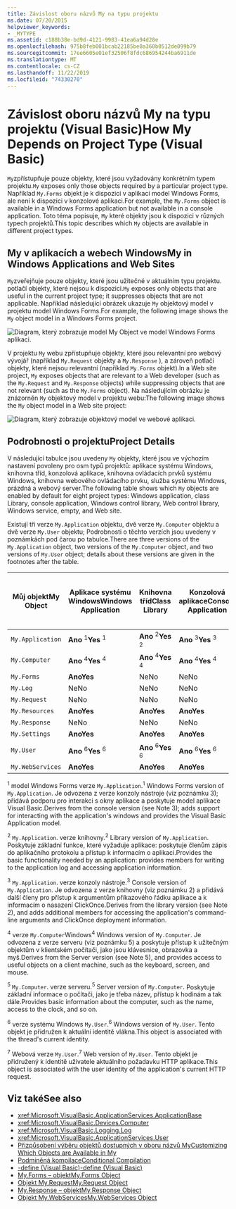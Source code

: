 ```yaml
---
title: Závislost oboru názvů My na typu projektu
ms.date: 07/20/2015
helpviewer_keywords:
- _MYTYPE
ms.assetid: c188b38e-bd9d-4121-9983-41ea6a94d28e
ms.openlocfilehash: 975b8feb001bcab22185be0a360b0512de099b79
ms.sourcegitcommit: 17ee6605e01ef32506f8fdc686954244ba6911de
ms.translationtype: MT
ms.contentlocale: cs-CZ
ms.lasthandoff: 11/22/2019
ms.locfileid: "74330270"
---
```

# <a name="how-my-depends-on-project-type-visual-basic"></a><span data-ttu-id="e28ef-102">Závislost oboru názvů My na typu projektu (Visual Basic)</span><span class="sxs-lookup"><span data-stu-id="e28ef-102">How My Depends on Project Type (Visual Basic)</span></span>

<span data-ttu-id="e28ef-103">`My`zpřístupňuje pouze objekty, které jsou vyžadovány konkrétním typem projektu.</span><span class="sxs-lookup"><span data-stu-id="e28ef-103">`My` exposes only those objects required by a particular project type.</span></span> <span data-ttu-id="e28ef-104">Například `My.Forms` objekt je k dispozici v aplikaci model Windows Forms, ale není k dispozici v konzolové aplikaci.</span><span class="sxs-lookup"><span data-stu-id="e28ef-104">For example, the `My.Forms` object is available in a Windows Forms application but not available in a console application.</span></span> <span data-ttu-id="e28ef-105">Toto téma popisuje, `My` které objekty jsou k dispozici v různých typech projektů.</span><span class="sxs-lookup"><span data-stu-id="e28ef-105">This topic describes which `My` objects are available in different project types.</span></span>  
  
## <a name="my-in-windows-applications-and-web-sites"></a><span data-ttu-id="e28ef-106">My v aplikacích a webech Windows</span><span class="sxs-lookup"><span data-stu-id="e28ef-106">My in Windows Applications and Web Sites</span></span>  

 <span data-ttu-id="e28ef-107">`My`zveřejňuje pouze objekty, které jsou užitečné v aktuálním typu projektu. potlačí objekty, které nejsou k dispozici.</span><span class="sxs-lookup"><span data-stu-id="e28ef-107">`My` exposes only objects that are useful in the current project type; it suppresses objects that are not applicable.</span></span> <span data-ttu-id="e28ef-108">Například následující obrázek ukazuje `My` objektový model v projektu model Windows Forms.</span><span class="sxs-lookup"><span data-stu-id="e28ef-108">For example, the following image shows the `My` object model in a Windows Forms project.</span></span>  
  
 ![Diagram, který zobrazuje model My Object ve model Windows Forms aplikaci.](./media/how-my-depends-on-project-type/my-object-model-windows-forms.png)  
  
 <span data-ttu-id="e28ef-110">V projektu `My` webu zpřístupňuje objekty, které jsou relevantní pro webový vývojář (například `My.Request` objekty a `My.Response` ), a zároveň potlačí objekty, které nejsou relevantní (například `My.Forms` objekt).</span><span class="sxs-lookup"><span data-stu-id="e28ef-110">In a Web site project, `My` exposes objects that are relevant to a Web developer (such as the `My.Request` and `My.Response` objects) while suppressing objects that are not relevant (such as the `My.Forms` object).</span></span> <span data-ttu-id="e28ef-111">Na následujícím obrázku je znázorněn `My` objektový model v projektu webu:</span><span class="sxs-lookup"><span data-stu-id="e28ef-111">The following image shows the `My` object model in a Web site project:</span></span>  
  
 ![Diagram, který zobrazuje objektový model ve webové aplikaci.](./media/how-my-depends-on-project-type/my-object-model-web.png)  
  
## <a name="project-details"></a><span data-ttu-id="e28ef-113">Podrobnosti o projektu</span><span class="sxs-lookup"><span data-stu-id="e28ef-113">Project Details</span></span>  

 <span data-ttu-id="e28ef-114">V následující tabulce jsou uvedeny `My` objekty, které jsou ve výchozím nastavení povoleny pro osm typů projektů: aplikace systému Windows, knihovna tříd, konzolová aplikace, knihovna ovládacích prvků systému Windows, knihovna webového ovládacího prvku, služba systému Windows, prázdná a webový server.</span><span class="sxs-lookup"><span data-stu-id="e28ef-114">The following table shows which `My` objects are enabled by default for eight project types: Windows application, class Library, console application, Windows control library, Web control library, Windows service, empty, and Web site.</span></span>  
  
 <span data-ttu-id="e28ef-115">Existují tři verze `My.Application` objektu, dvě verze `My.Computer` objektu a dvě verze `My.User` objektu; Podrobnosti o těchto verzích jsou uvedeny v poznámkách pod čarou po tabulce.</span><span class="sxs-lookup"><span data-stu-id="e28ef-115">There are three versions of the `My.Application` object, two versions of the `My.Computer` object, and two versions of `My.User` object; details about these versions are given in the footnotes after the table.</span></span>  
  
|<span data-ttu-id="e28ef-116">Můj objekt</span><span class="sxs-lookup"><span data-stu-id="e28ef-116">My Object</span></span>|<span data-ttu-id="e28ef-117">Aplikace systému Windows</span><span class="sxs-lookup"><span data-stu-id="e28ef-117">Windows Application</span></span>|<span data-ttu-id="e28ef-118">Knihovna tříd</span><span class="sxs-lookup"><span data-stu-id="e28ef-118">Class Library</span></span>|<span data-ttu-id="e28ef-119">Konzolová aplikace</span><span class="sxs-lookup"><span data-stu-id="e28ef-119">Console Application</span></span>|<span data-ttu-id="e28ef-120">Knihovna ovládacích prvků Windows</span><span class="sxs-lookup"><span data-stu-id="e28ef-120">Windows Control Library</span></span>|<span data-ttu-id="e28ef-121">Knihovna webového ovládacího prvku</span><span class="sxs-lookup"><span data-stu-id="e28ef-121">Web Control Library</span></span>|<span data-ttu-id="e28ef-122">Služba systému Windows</span><span class="sxs-lookup"><span data-stu-id="e28ef-122">Windows Service</span></span>|<span data-ttu-id="e28ef-123">Obsahovat</span><span class="sxs-lookup"><span data-stu-id="e28ef-123">Empty</span></span>|<span data-ttu-id="e28ef-124">Web</span><span class="sxs-lookup"><span data-stu-id="e28ef-124">Web Site</span></span>|  
|---|---|---|---|---|---|---|---|---|  
|`My.Application`|<span data-ttu-id="e28ef-125">**Ano** <sup>1</sup></span><span class="sxs-lookup"><span data-stu-id="e28ef-125">**Yes** <sup>1</sup></span></span>|<span data-ttu-id="e28ef-126">**Ano** <sup>2</sup></span><span class="sxs-lookup"><span data-stu-id="e28ef-126">**Yes** <sup>2</sup></span></span>|<span data-ttu-id="e28ef-127">**Ano** <sup>3</sup></span><span class="sxs-lookup"><span data-stu-id="e28ef-127">**Yes** <sup>3</sup></span></span>|<span data-ttu-id="e28ef-128">**Ano** <sup>2</sup></span><span class="sxs-lookup"><span data-stu-id="e28ef-128">**Yes** <sup>2</sup></span></span>|<span data-ttu-id="e28ef-129">Ne</span><span class="sxs-lookup"><span data-stu-id="e28ef-129">No</span></span>|<span data-ttu-id="e28ef-130">**Ano** <sup>3</sup></span><span class="sxs-lookup"><span data-stu-id="e28ef-130">**Yes** <sup>3</sup></span></span>|<span data-ttu-id="e28ef-131">Ne</span><span class="sxs-lookup"><span data-stu-id="e28ef-131">No</span></span>|<span data-ttu-id="e28ef-132">Ne</span><span class="sxs-lookup"><span data-stu-id="e28ef-132">No</span></span>|  
|`My.Computer`|<span data-ttu-id="e28ef-133">**Ano** <sup>4</sup></span><span class="sxs-lookup"><span data-stu-id="e28ef-133">**Yes** <sup>4</sup></span></span>|<span data-ttu-id="e28ef-134">**Ano** <sup>4</sup></span><span class="sxs-lookup"><span data-stu-id="e28ef-134">**Yes** <sup>4</sup></span></span>|<span data-ttu-id="e28ef-135">**Ano** <sup>4</sup></span><span class="sxs-lookup"><span data-stu-id="e28ef-135">**Yes** <sup>4</sup></span></span>|<span data-ttu-id="e28ef-136">**Ano** <sup>4</sup></span><span class="sxs-lookup"><span data-stu-id="e28ef-136">**Yes** <sup>4</sup></span></span>|<span data-ttu-id="e28ef-137">**Ano** <sup>5</sup></span><span class="sxs-lookup"><span data-stu-id="e28ef-137">**Yes** <sup>5</sup></span></span>|<span data-ttu-id="e28ef-138">**Ano** <sup>4</sup></span><span class="sxs-lookup"><span data-stu-id="e28ef-138">**Yes** <sup>4</sup></span></span>|<span data-ttu-id="e28ef-139">Ne</span><span class="sxs-lookup"><span data-stu-id="e28ef-139">No</span></span>|<span data-ttu-id="e28ef-140">**Ano** <sup>5</sup></span><span class="sxs-lookup"><span data-stu-id="e28ef-140">**Yes** <sup>5</sup></span></span>|  
|`My.Forms`|<span data-ttu-id="e28ef-141">**Ano**</span><span class="sxs-lookup"><span data-stu-id="e28ef-141">**Yes**</span></span>|<span data-ttu-id="e28ef-142">Ne</span><span class="sxs-lookup"><span data-stu-id="e28ef-142">No</span></span>|<span data-ttu-id="e28ef-143">Ne</span><span class="sxs-lookup"><span data-stu-id="e28ef-143">No</span></span>|<span data-ttu-id="e28ef-144">**Ano**</span><span class="sxs-lookup"><span data-stu-id="e28ef-144">**Yes**</span></span>|<span data-ttu-id="e28ef-145">Ne</span><span class="sxs-lookup"><span data-stu-id="e28ef-145">No</span></span>|<span data-ttu-id="e28ef-146">Ne</span><span class="sxs-lookup"><span data-stu-id="e28ef-146">No</span></span>|<span data-ttu-id="e28ef-147">Ne</span><span class="sxs-lookup"><span data-stu-id="e28ef-147">No</span></span>|<span data-ttu-id="e28ef-148">Ne</span><span class="sxs-lookup"><span data-stu-id="e28ef-148">No</span></span>|  
|`My.Log`|<span data-ttu-id="e28ef-149">Ne</span><span class="sxs-lookup"><span data-stu-id="e28ef-149">No</span></span>|<span data-ttu-id="e28ef-150">Ne</span><span class="sxs-lookup"><span data-stu-id="e28ef-150">No</span></span>|<span data-ttu-id="e28ef-151">Ne</span><span class="sxs-lookup"><span data-stu-id="e28ef-151">No</span></span>|<span data-ttu-id="e28ef-152">Ne</span><span class="sxs-lookup"><span data-stu-id="e28ef-152">No</span></span>|<span data-ttu-id="e28ef-153">Ne</span><span class="sxs-lookup"><span data-stu-id="e28ef-153">No</span></span>|<span data-ttu-id="e28ef-154">Ne</span><span class="sxs-lookup"><span data-stu-id="e28ef-154">No</span></span>|<span data-ttu-id="e28ef-155">Ne</span><span class="sxs-lookup"><span data-stu-id="e28ef-155">No</span></span>|<span data-ttu-id="e28ef-156">**Ano**</span><span class="sxs-lookup"><span data-stu-id="e28ef-156">**Yes**</span></span>|  
|`My.Request`|<span data-ttu-id="e28ef-157">Ne</span><span class="sxs-lookup"><span data-stu-id="e28ef-157">No</span></span>|<span data-ttu-id="e28ef-158">Ne</span><span class="sxs-lookup"><span data-stu-id="e28ef-158">No</span></span>|<span data-ttu-id="e28ef-159">Ne</span><span class="sxs-lookup"><span data-stu-id="e28ef-159">No</span></span>|<span data-ttu-id="e28ef-160">Ne</span><span class="sxs-lookup"><span data-stu-id="e28ef-160">No</span></span>|<span data-ttu-id="e28ef-161">Ne</span><span class="sxs-lookup"><span data-stu-id="e28ef-161">No</span></span>|<span data-ttu-id="e28ef-162">Ne</span><span class="sxs-lookup"><span data-stu-id="e28ef-162">No</span></span>|<span data-ttu-id="e28ef-163">Ne</span><span class="sxs-lookup"><span data-stu-id="e28ef-163">No</span></span>|<span data-ttu-id="e28ef-164">**Ano**</span><span class="sxs-lookup"><span data-stu-id="e28ef-164">**Yes**</span></span>|  
|`My.Resources`|<span data-ttu-id="e28ef-165">**Ano**</span><span class="sxs-lookup"><span data-stu-id="e28ef-165">**Yes**</span></span>|<span data-ttu-id="e28ef-166">**Ano**</span><span class="sxs-lookup"><span data-stu-id="e28ef-166">**Yes**</span></span>|<span data-ttu-id="e28ef-167">**Ano**</span><span class="sxs-lookup"><span data-stu-id="e28ef-167">**Yes**</span></span>|<span data-ttu-id="e28ef-168">**Ano**</span><span class="sxs-lookup"><span data-stu-id="e28ef-168">**Yes**</span></span>|<span data-ttu-id="e28ef-169">**Ano**</span><span class="sxs-lookup"><span data-stu-id="e28ef-169">**Yes**</span></span>|<span data-ttu-id="e28ef-170">**Ano**</span><span class="sxs-lookup"><span data-stu-id="e28ef-170">**Yes**</span></span>|<span data-ttu-id="e28ef-171">Ne</span><span class="sxs-lookup"><span data-stu-id="e28ef-171">No</span></span>|<span data-ttu-id="e28ef-172">Ne</span><span class="sxs-lookup"><span data-stu-id="e28ef-172">No</span></span>|  
|`My.Response`|<span data-ttu-id="e28ef-173">Ne</span><span class="sxs-lookup"><span data-stu-id="e28ef-173">No</span></span>|<span data-ttu-id="e28ef-174">Ne</span><span class="sxs-lookup"><span data-stu-id="e28ef-174">No</span></span>|<span data-ttu-id="e28ef-175">Ne</span><span class="sxs-lookup"><span data-stu-id="e28ef-175">No</span></span>|<span data-ttu-id="e28ef-176">Ne</span><span class="sxs-lookup"><span data-stu-id="e28ef-176">No</span></span>|<span data-ttu-id="e28ef-177">Ne</span><span class="sxs-lookup"><span data-stu-id="e28ef-177">No</span></span>|<span data-ttu-id="e28ef-178">Ne</span><span class="sxs-lookup"><span data-stu-id="e28ef-178">No</span></span>|<span data-ttu-id="e28ef-179">Ne</span><span class="sxs-lookup"><span data-stu-id="e28ef-179">No</span></span>|<span data-ttu-id="e28ef-180">**Ano**</span><span class="sxs-lookup"><span data-stu-id="e28ef-180">**Yes**</span></span>|  
|`My.Settings`|<span data-ttu-id="e28ef-181">**Ano**</span><span class="sxs-lookup"><span data-stu-id="e28ef-181">**Yes**</span></span>|<span data-ttu-id="e28ef-182">**Ano**</span><span class="sxs-lookup"><span data-stu-id="e28ef-182">**Yes**</span></span>|<span data-ttu-id="e28ef-183">**Ano**</span><span class="sxs-lookup"><span data-stu-id="e28ef-183">**Yes**</span></span>|<span data-ttu-id="e28ef-184">**Ano**</span><span class="sxs-lookup"><span data-stu-id="e28ef-184">**Yes**</span></span>|<span data-ttu-id="e28ef-185">**Ano**</span><span class="sxs-lookup"><span data-stu-id="e28ef-185">**Yes**</span></span>|<span data-ttu-id="e28ef-186">**Ano**</span><span class="sxs-lookup"><span data-stu-id="e28ef-186">**Yes**</span></span>|<span data-ttu-id="e28ef-187">Ne</span><span class="sxs-lookup"><span data-stu-id="e28ef-187">No</span></span>|<span data-ttu-id="e28ef-188">Ne</span><span class="sxs-lookup"><span data-stu-id="e28ef-188">No</span></span>|  
|`My.User`|<span data-ttu-id="e28ef-189">**Ano** <sup>6</sup></span><span class="sxs-lookup"><span data-stu-id="e28ef-189">**Yes** <sup>6</sup></span></span>|<span data-ttu-id="e28ef-190">**Ano** <sup>6</sup></span><span class="sxs-lookup"><span data-stu-id="e28ef-190">**Yes** <sup>6</sup></span></span>|<span data-ttu-id="e28ef-191">**Ano** <sup>6</sup></span><span class="sxs-lookup"><span data-stu-id="e28ef-191">**Yes** <sup>6</sup></span></span>|<span data-ttu-id="e28ef-192">**Ano** <sup>6</sup></span><span class="sxs-lookup"><span data-stu-id="e28ef-192">**Yes** <sup>6</sup></span></span>|<span data-ttu-id="e28ef-193">**Ano** <sup>7</sup></span><span class="sxs-lookup"><span data-stu-id="e28ef-193">**Yes** <sup>7</sup></span></span>|<span data-ttu-id="e28ef-194">**Ano** <sup>6</sup></span><span class="sxs-lookup"><span data-stu-id="e28ef-194">**Yes** <sup>6</sup></span></span>|<span data-ttu-id="e28ef-195">Ne</span><span class="sxs-lookup"><span data-stu-id="e28ef-195">No</span></span>|<span data-ttu-id="e28ef-196">**Ano** <sup>7</sup></span><span class="sxs-lookup"><span data-stu-id="e28ef-196">**Yes** <sup>7</sup></span></span>|  
|`My.WebServices`|<span data-ttu-id="e28ef-197">**Ano**</span><span class="sxs-lookup"><span data-stu-id="e28ef-197">**Yes**</span></span>|<span data-ttu-id="e28ef-198">**Ano**</span><span class="sxs-lookup"><span data-stu-id="e28ef-198">**Yes**</span></span>|<span data-ttu-id="e28ef-199">**Ano**</span><span class="sxs-lookup"><span data-stu-id="e28ef-199">**Yes**</span></span>|<span data-ttu-id="e28ef-200">**Ano**</span><span class="sxs-lookup"><span data-stu-id="e28ef-200">**Yes**</span></span>|<span data-ttu-id="e28ef-201">**Ano**</span><span class="sxs-lookup"><span data-stu-id="e28ef-201">**Yes**</span></span>|<span data-ttu-id="e28ef-202">**Ano**</span><span class="sxs-lookup"><span data-stu-id="e28ef-202">**Yes**</span></span>|<span data-ttu-id="e28ef-203">Ne</span><span class="sxs-lookup"><span data-stu-id="e28ef-203">No</span></span>|<span data-ttu-id="e28ef-204">Ne</span><span class="sxs-lookup"><span data-stu-id="e28ef-204">No</span></span>|  
  
 <span data-ttu-id="e28ef-205"><sup>1</sup> model Windows Forms verze `My.Application`.</span><span class="sxs-lookup"><span data-stu-id="e28ef-205"><sup>1</sup> Windows Forms version of `My.Application`.</span></span> <span data-ttu-id="e28ef-206">Je odvozena z verze konzoly nástroje (viz poznámku 3); přidává podporu pro interakci s okny aplikace a poskytuje model aplikace Visual Basic.</span><span class="sxs-lookup"><span data-stu-id="e28ef-206">Derives from the console version (see Note 3); adds support for interacting with the application's windows and provides the Visual Basic Application model.</span></span>  
  
 <span data-ttu-id="e28ef-207"><sup>2</sup> `My.Application`. verze knihovny.</span><span class="sxs-lookup"><span data-stu-id="e28ef-207"><sup>2</sup> Library version of `My.Application`.</span></span> <span data-ttu-id="e28ef-208">Poskytuje základní funkce, které vyžaduje aplikace: poskytuje členům zápis do aplikačního protokolu a přístup k informacím o aplikaci.</span><span class="sxs-lookup"><span data-stu-id="e28ef-208">Provides the basic functionality needed by an application: provides members for writing to the application log and accessing application information.</span></span>  
  
 <span data-ttu-id="e28ef-209"><sup>3</sup> `My.Application`. verze konzoly nástroje.</span><span class="sxs-lookup"><span data-stu-id="e28ef-209"><sup>3</sup> Console version of `My.Application`.</span></span> <span data-ttu-id="e28ef-210">Je odvozena z verze knihovny (viz poznámku 2) a přidává další členy pro přístup k argumentům příkazového řádku aplikace a k informacím o nasazení ClickOnce.</span><span class="sxs-lookup"><span data-stu-id="e28ef-210">Derives from the library version (see Note 2), and adds additional members for accessing the application's command-line arguments and ClickOnce deployment information.</span></span>  
  
 <span data-ttu-id="e28ef-211"><sup>4</sup> verze `My.Computer`Windows</span><span class="sxs-lookup"><span data-stu-id="e28ef-211"><sup>4</sup> Windows version of `My.Computer`.</span></span> <span data-ttu-id="e28ef-212">Je odvozena z verze serveru (viz poznámku 5) a poskytuje přístup k užitečným objektům v klientském počítači, jako jsou klávesnice, obrazovka a myš.</span><span class="sxs-lookup"><span data-stu-id="e28ef-212">Derives from the Server version (see Note 5), and provides access to useful objects on a client machine, such as the keyboard, screen, and mouse.</span></span>  
  
 <span data-ttu-id="e28ef-213"><sup>5</sup> `My.Computer`. verze serveru.</span><span class="sxs-lookup"><span data-stu-id="e28ef-213"><sup>5</sup> Server version of `My.Computer`.</span></span> <span data-ttu-id="e28ef-214">Poskytuje základní informace o počítači, jako je třeba název, přístup k hodinám a tak dále.</span><span class="sxs-lookup"><span data-stu-id="e28ef-214">Provides basic information about the computer, such as the name, access to the clock, and so on.</span></span>  
  
 <span data-ttu-id="e28ef-215"><sup>6</sup> verze systému Windows `My.User`.</span><span class="sxs-lookup"><span data-stu-id="e28ef-215"><sup>6</sup> Windows version of `My.User`.</span></span> <span data-ttu-id="e28ef-216">Tento objekt je přidružen k aktuální identitě vlákna.</span><span class="sxs-lookup"><span data-stu-id="e28ef-216">This object is associated with the thread's current identity.</span></span>  
  
 <span data-ttu-id="e28ef-217"><sup>7</sup> Webová verze `My.User`.</span><span class="sxs-lookup"><span data-stu-id="e28ef-217"><sup>7</sup> Web version of `My.User`.</span></span> <span data-ttu-id="e28ef-218">Tento objekt je přidružený k identitě uživatele aktuálního požadavku HTTP aplikace.</span><span class="sxs-lookup"><span data-stu-id="e28ef-218">This object is associated with the user identity of the application's current HTTP request.</span></span>  
  
## <a name="see-also"></a><span data-ttu-id="e28ef-219">Viz také</span><span class="sxs-lookup"><span data-stu-id="e28ef-219">See also</span></span>

- <xref:Microsoft.VisualBasic.ApplicationServices.ApplicationBase>
- <xref:Microsoft.VisualBasic.Devices.Computer>
- <xref:Microsoft.VisualBasic.Logging.Log>
- <xref:Microsoft.VisualBasic.ApplicationServices.User>
- [<span data-ttu-id="e28ef-220">Přizpůsobení výběru objektů dostupných v oboru názvů My</span><span class="sxs-lookup"><span data-stu-id="e28ef-220">Customizing Which Objects are Available in My</span></span>](../../../visual-basic/developing-apps/customizing-extending-my/customizing-which-objects-are-available-in-my.md)
- [<span data-ttu-id="e28ef-221">Podmíněná kompilace</span><span class="sxs-lookup"><span data-stu-id="e28ef-221">Conditional Compilation</span></span>](../../../visual-basic/programming-guide/program-structure/conditional-compilation.md)
- [<span data-ttu-id="e28ef-222">-define (Visual Basic)</span><span class="sxs-lookup"><span data-stu-id="e28ef-222">-define (Visual Basic)</span></span>](../../../visual-basic/reference/command-line-compiler/define.md)
- [<span data-ttu-id="e28ef-223">My.Forms – objekt</span><span class="sxs-lookup"><span data-stu-id="e28ef-223">My.Forms Object</span></span>](../../../visual-basic/language-reference/objects/my-forms-object.md)
- [<span data-ttu-id="e28ef-224">Objekt My.Request</span><span class="sxs-lookup"><span data-stu-id="e28ef-224">My.Request Object</span></span>](../../../visual-basic/language-reference/objects/my-request-object.md)
- [<span data-ttu-id="e28ef-225">My.Response – objekt</span><span class="sxs-lookup"><span data-stu-id="e28ef-225">My.Response Object</span></span>](../../../visual-basic/language-reference/objects/my-response-object.md)
- [<span data-ttu-id="e28ef-226">Objekt My.WebServices</span><span class="sxs-lookup"><span data-stu-id="e28ef-226">My.WebServices Object</span></span>](../../../visual-basic/language-reference/objects/my-webservices-object.md)

